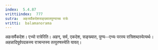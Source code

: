 ```yaml
---
index:  5.4.87
vrittiindex:  777
sutra:  अहःसर्वैकदेशसङ्ख्यातपुण्याच्च रात्रेः
vritti:  balamanorama 
---
```


अहःसर्वैकदेश। एभ्यो रात्रेरिति। अहन्, सर्व, एकदेश, सङ्ख्यात, पुण्य--एभ्यः परस्य रात्रिशब्दस्येत्यर्थः। अहन्नादिपूर्वपदकस्य रात्र्यन्तस्य तत्पुरुषस्येति यावत्। 

